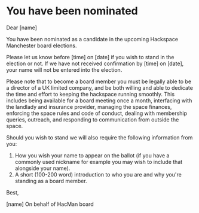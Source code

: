 # You have been nominated

Dear [name]

You have been nominated as a candidate in the upcoming Hackspace Manchester board elections.
 
Please let us know before [time] on [date] if you wish to stand in the election or not.  If we have not received confirmation by [time] on [date], your name will not be entered into the election.
 
Please note that to become a board member you must be legally able to be a director of a UK limited company, and be both willing and able to dedicate the time and effort to keeping the hackspace running smoothly.  This includes being available for a board meeting once a month, interfacing with the landlady and insurance provider, managing the space finances, enforcing the space rules and code of conduct, dealing with membership queries, outreach, and responding to communication from outside the space.
 
Should you wish to stand we will also require the following information from you:
 

1. How you wish your name to appear on the ballot (if you have a commonly used nickname for example you may wish to include that alongside your name).
2. A short (100-200 word) introduction to who you are and why you're standing as a board member.

 
Best,
 
[name]
On behalf of HacMan board

